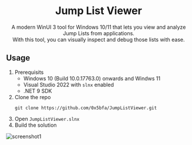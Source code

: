 <h1 align="center">Jump List Viewer</h1>

<p align="center">A modern WinUI 3 tool for Windows 10/11 that lets you view and analyze Jump Lists from applications.<br/>With this tool, you can visually inspect and debug those lists with ease.</p>

## Usage

1. Prerequisits
    - Windows 10  (Build 10.0.17763.0) onwards and Windws 11
    - Visual Studio 2022 with `slnx` enabled
    - .NET 9 SDK
2. Clone the repo
    ```console
    git clone https://github.com/0x5bfa/JumpListViewer.git
    ```
3. Open `JumpListViewer.slnx`
4. Build the solution

<img alt="screenshot1" src="https://github.com/user-attachments/assets/991b8640-9cb7-4f96-89c3-bf44a2b2993f" />
